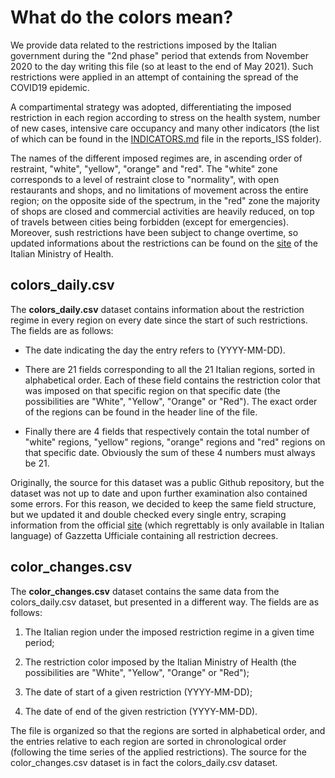 # What do the colors mean?
We provide data related to the restrictions imposed by the Italian government during the "2nd phase" period that extends from November 2020 to the day writing this file (so at least to the end of May 2021). Such restrictions were applied in an attempt of containing the spread of the COVID19 epidemic.

A compartimental strategy was adopted, differentiating the imposed restriction in each region according to stress on the health system, number of new cases, intensive care occupancy and many other indicators (the list of which can be found in the [INDICATORS.md](https://github.com/nicolezatta/covid19-phase2-data-Italy/blob/main/reports_ISS/INDICATORS.md) file in the reports_ISS folder).

The names of the different imposed regimes are, in ascending order of restraint, "white", "yellow", "orange" and "red". The "white" zone corresponds to a level of restraint close to "normality", with open restaurants and shops, and no limitations of movement across the entire region; on the opposite side of the spectrum, in the "red" zone the majority of shops are closed and commercial activities are heavily reduced, on top of travels between cities being forbidden (except for emergencies). Moreover, sush restrictions have been subject to change overtime, so updated informations about the restrictions can be found on the [site](http://www.salute.gov.it/portale/nuovocoronavirus/dettaglioFaqNuovoCoronavirus.jsp?lingua=english&id=230#11) of the Italian Ministry of Health.

## colors_daily.csv
The **colors_daily.csv** dataset contains information about the restriction regime in every region on every date since the start of such restrictions. The fields are as follows:

* The date indicating the day the entry refers to (YYYY-MM-DD).

* There are 21 fields corresponding to all the 21 Italian regions, sorted in alphabetical order. Each of these field contains the restriction color that was imposed on that specific region on that specific date (the possibilities are "White", "Yellow", "Orange" or "Red"). The exact order of the regions can be found in the header line of the file.

* Finally there are 4 fields that respectively contain the total number of "white" regions, "yellow" regions, "orange" regions and "red" regions on that specific date. Obviously the sum of these 4 numbers must always be 21.

Originally, the source for this dataset was a public Github repository, but the dataset was not up to date and upon further examination also contained some errors. For this reason, we decided to keep the same field structure, but we updated it and double checked every single entry, scraping information from the official [site](https://www.gazzettaufficiale.it/attiAssociati/1/?areaNode=17) (which regrettably is only available in Italian language) of Gazzetta Ufficiale containing all restriction decrees.

## color_changes.csv
The **color_changes.csv** dataset contains the same data from the colors_daily.csv dataset, but presented in a different way. The fields are as follows:

1. The Italian region under the imposed restriction regime in a given time period;

2. The restriction color imposed by the Italian Ministry of Health (the possibilities are "White", "Yellow", "Orange" or "Red");

3. The date of start of a given restriction (YYYY-MM-DD);

4. The date of end of the given restriction (YYYY-MM-DD).

The file is organized so that the regions are sorted in alphabetical order, and the entries relative to each region are sorted in chronological order (following the time series of the applied restrictions). The source for the color\_changes.csv dataset is in fact the colors\_daily.csv dataset.
